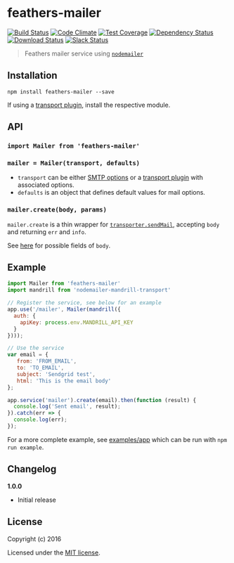 # feathers-mailer

[![Build Status](https://travis-ci.org/feathersjs/feathers-mailer.png?branch=master)](https://travis-ci.org/feathersjs/feathers-mailer)
[![Code Climate](https://codeclimate.com/github/feathersjs/feathers-mailer.png)](https://codeclimate.com/github/feathersjs/feathers-mailer)
[![Test Coverage](https://codeclimate.com/github/feathersjs/feathers-mailer/badges/coverage.svg)](https://codeclimate.com/github/feathersjs/feathers-mailer/coverage)
[![Dependency Status](https://img.shields.io/david/feathersjs/feathers-mailer.svg?style=flat-square)](https://david-dm.org/feathersjs/feathers-mailer)
[![Download Status](https://img.shields.io/npm/dm/feathers-mailer.svg?style=flat-square)](https://www.npmjs.com/package/feathers-mailer)
[![Slack Status](http://slack.feathersjs.com/badge.svg)](http://slack.feathersjs.com)

> Feathers mailer service using [`nodemailer`](https://github.com/nodemailer/nodemailer)

## Installation

```shell
npm install feathers-mailer --save
```

If using a [transport plugin](https://github.com/nodemailer/nodemailer#send-using-a-transport-plugin), install the respective module.


## API

### `import Mailer from 'feathers-mailer'`

### `mailer = Mailer(transport, defaults)`

- `transport` can be either [SMTP options](https://github.com/nodemailer/nodemailer#set-up-smtp) or a [transport plugin](https://github.com/nodemailer/nodemailer#send-using-a-transport-plugin) with associated options.
- `defaults` is an object that defines default values for mail options.

### `mailer.create(body, params)`

`mailer.create` is a thin wrapper for [`transporter.sendMail`](https://github.com/nodemailer/nodemailer#sending-mail), accepting `body` and returning `err` and `info`.

See [here](https://github.com/nodemailer/nodemailer#e-mail-message-fields) for possible fields of `body`.

## Example

```js
import Mailer from 'feathers-mailer'
import mandrill from 'nodemailer-mandrill-transport'

// Register the service, see below for an example
app.use('/mailer', Mailer(mandrill({
  auth: {
    apiKey: process.env.MANDRILL_API_KEY
  }
})));

// Use the service
var email = {
   from: 'FROM_EMAIL',
   to: 'TO_EMAIL',
   subject: 'Sendgrid test',
   html: 'This is the email body'
};

app.service('mailer').create(email).then(function (result) {
  console.log('Sent email', result);
}).catch(err => {
  console.log(err);
});
```

For a more complete example, see [examples/app](./examples/app.js) which can be run with `npm run example`.

## Changelog

__1.0.0__

- Initial release

## License

Copyright (c) 2016

Licensed under the [MIT license](LICENSE).
